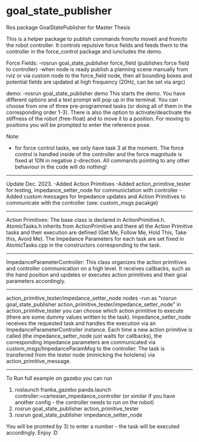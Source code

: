 # goal_state_publisher
Ros package GoalStatePublisher for Master Thesis

This is a helper package to publish commands from/to moveit and from/to the robot controller. It controls repulsive force fields and feeds them to the controller in the force_control package and iuncludes the demo.

Force Fields:
-rosrun goal_state_publisher force_field (publishes force field to controller)
-when node is ready publish a planning scene manually from rviz or via custom node to the force_field node, then all bounding boxes and potential fields are updated at       high frequency (20Hz, can be set via argc)

demo:
-rosrun goal_state_publisher demo
This starts the demo. You have different options and a text prompt will pop up in the terminal. You can choose from one of three pre-programmed tasks (or doing all of them in the corresponding order 1-3). There is also the option to activate/deactivate the stiffness of the robot (free-float) and to move it to a position. For moving to positions you will be prompted to enter the reference pose.

Note:
-  for force control tasks, we only have task 3 at the moment. The force control is handled inside of the controller and the force magnitude is fixed at 10N in negative z-direction. All commands pointing to any other behaviour in the code will do nothing!
_________________________________________________________________________________________________________________
Update Dec. 2023.
-Added Action Primitives
-Added action_primitive_tester for testing, impedance_setter_node for communictation with controller
-Added custom messages for Impedance updates and Action Primitives to communicate with the controller (see: custom_msgs pacakge)
____________________
Action Primitives:
The base class is declared in ActionPrimitive.h. AtomicTasks.h inherits from ActionPrimitive and there all the
Action Primitive tasks and their execution are defined (Get Me, Follow Me, Hold This, Take this, Avoid Me).
The Impedance Parameters for each task are set fixed in AtomicTasks.cpp in the constructors corresponding to the task.
____________________
ImpedanceParameterController:
This class organizes the action primitives and controller communication on a high level. It receives callbacks, such as the hand position
and updates or executes action primitives and their goal parameters accordingly.
______________________
action_primitive_tester/impedance_setter_node nodes
-run as "rosrun goal_state_publisher action_primitive_tester/impedance_setter_node"
in action_primitive_tester you can choose which action primitive to execute (there are some dummy values written to the task).
Impedance_setter_node receives the requested task and handles the execution via an ImpedanceParameterController instance. 
Each time a new action primitive is called (the impedance_setter_node just waits for callbacks), the corresponding impedance parameters are communicated 
via custom_msgs/ImpedanceParamMsg to the controller. The task is transferred from the tester node (mimicking the hololens) via action_primitive_message.
________________________
To Run full example on gazebo you can run
1) roslaunch franka_gazebo panda.launch controller:=cartesian_impedance_controller (or similar if you have another config - the controller needs to run on the robot)
2) rosrun goal_state_publisher action_primitive_tester 
3) rosrun goal_state_publisher impedance_setter_node

You will be promted by 3) to enter a number - the task will be executed accordingly. Enjoy :D